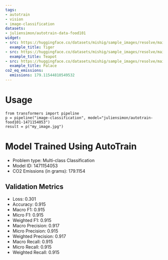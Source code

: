 ```yaml
---
tags:
- autotrain
- vision
- image-classification
datasets:
- juliensimon/autotrain-data-food101
widget:
- src: https://huggingface.co/datasets/mishig/sample_images/resolve/main/tiger.jpg
  example_title: Tiger
- src: https://huggingface.co/datasets/mishig/sample_images/resolve/main/teapot.jpg
  example_title: Teapot
- src: https://huggingface.co/datasets/mishig/sample_images/resolve/main/palace.jpg
  example_title: Palace
co2_eq_emissions:
  emissions: 179.11544810549532
---
```


# Usage

```
from transformers import pipeline
p = pipeline("image-classification", model="juliensimon/autotrain-food101-1471154053")
result = p("my_image.jpg")
```

# Model Trained Using AutoTrain

- Problem type: Multi-class Classification
- Model ID: 1471154053
- CO2 Emissions (in grams): 179.1154

## Validation Metrics

- Loss: 0.301
- Accuracy: 0.915
- Macro F1: 0.915
- Micro F1: 0.915
- Weighted F1: 0.915
- Macro Precision: 0.917
- Micro Precision: 0.915
- Weighted Precision: 0.917
- Macro Recall: 0.915
- Micro Recall: 0.915
- Weighted Recall: 0.915